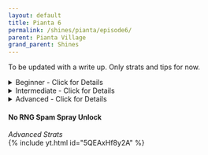 ```yaml
---
layout: default 
title: Pianta 6
permalink: /shines/pianta/episode6/
parent: Pianta Village
grand_parent: Shines
---
```

To be updated with a write up. Only strats and tips for now.  

<details markdown="block">
  <summary markdown="span">
    Beginner - Click for Details
  </summary>

#### Early Unlock #2
*Beginner*  
<img src="https://i.imgur.com/d8P9uOW.gif" width="600">  

#### Easy Early Unlock #6
*Beginner*  
<img src="https://i.imgur.com/QSgqOpN.gif" width="500">  

#### Around the Corner #5
*Beginner*  
<img src="https://i.imgur.com/Xti1QOz.gif" width="500">  

#### Y-Cam Early #7
*Beginner*  
<img src="https://i.imgur.com/5d3OllW.gif" width="500">  
</details>

<details markdown="block">
  <summary markdown="span">
    Intermediate - Click for Details
  </summary>

#### Spin Spray #5  
*Intermediate*  
<img src="https://i.imgur.com/43lxaza.gif" width="600">  

#### Over the Wall #6
*Intermediate*  
<img src="https://i.imgur.com/sGIlAhv.gif" width="600">  

#### Mushroom Unlock #7  
*Intermediate*  
<img src="https://i.imgur.com/CusVNlx.gif" width="600">  

#### "Free" 2:17 Ending
*Intermediate*  
<img src="https://i.imgur.com/cgdWCLf.gif" width="500">  
</details>
<details markdown="block">
  <summary markdown="span">
    Advanced - Click for Details
  </summary>

#### Over the Corner #5
*Advanced*  
<img src="https://i.imgur.com/W7t0plQ.gif" width="600">  

#### Behind the Back (Wilko Strat)
*Advanced*  
<img src="https://i.imgur.com/Hef5ReS.gif" width="600">  
</details>

#### No RNG Spam Spray Unlock  
*Advanced Strats*  
{% include yt.html id="5QEAxHf8y2A" %}  
